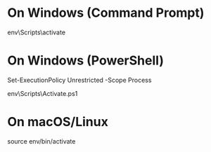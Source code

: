 # On Windows (Command Prompt)
env\Scripts\activate

# On Windows (PowerShell)
Set-ExecutionPolicy Unrestricted -Scope Process

env\Scripts\Activate.ps1

# On macOS/Linux
source env/bin/activate